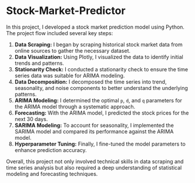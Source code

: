 # Stock-Market-Predictor

In this project, I developed a stock market prediction model using Python. The project flow included several key steps:

1. **Data Scraping:** I began by scraping historical stock market data from online sources to gather the necessary dataset.
2. **Data Visualization:** Using Plotly, I visualized the data to identify initial trends and patterns.
3. **Stationarity Check:** I conducted a stationarity check to ensure the time series data was suitable for ARIMA modeling.
4. **Data Decomposition:** I decomposed the time series into trend, seasonality, and noise components to better understand the underlying patterns.
5. **ARIMA Modeling:** I determined the optimal `p`, `d`, and `q` parameters for the ARIMA model through a systematic approach.
6. **Forecasting:** With the ARIMA model, I predicted the stock prices for the next 30 days.
7. **SARIMA Modeling:** To account for seasonality, I implemented the SARIMA model and compared its performance against the ARIMA model.
8. **Hyperparameter Tuning:** Finally, I fine-tuned the model parameters to enhance prediction accuracy.

Overall, this project not only involved technical skills in data scraping and time series analysis but also required a deep understanding of statistical modeling and forecasting techniques.
